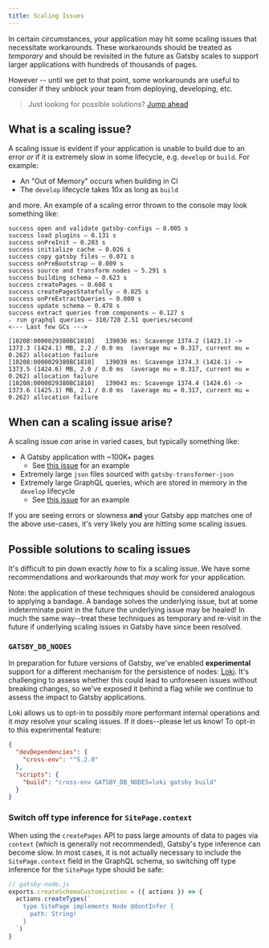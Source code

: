 ```yaml
---
title: Scaling Issues
---
```


In certain circumstances, your application may hit some scaling issues that necessitate workarounds. These workarounds should be treated as _temporary_ and should be revisited in the future as Gatsby scales to support larger applications with hundreds of thousands of pages.

However -- until we get to that point, some workarounds are useful to consider if they unblock your team from deploying, developing, etc.

> Just looking for possible solutions? [Jump ahead](#possible-solutions-to-scaling-issues)

## What is a scaling issue?

A scaling issue is evident if your application is unable to build due to an error _or_ if it is extremely slow in some lifecycle, e.g. `develop` or `build`. For example:

- An "Out of Memory" occurs when building in CI
- The `develop` lifecycle takes 10x as long as `build`

and more. An example of a scaling error thrown to the console may look something like:

```shell
success open and validate gatsby-configs — 0.005 s
success load plugins — 0.131 s
success onPreInit — 0.283 s
success initialize cache — 0.026 s
success copy gatsby files — 0.071 s
success onPreBootstrap — 0.009 s
success source and transform nodes — 5.291 s
success building schema — 0.623 s
success createPages — 0.608 s
success createPagesStatefully — 0.025 s
success onPreExtractQueries — 0.000 s
success update schema — 0.478 s
success extract queries from components — 0.127 s
⠄ run graphql queries — 310/728 2.51 queries/second
<--- Last few GCs --->

[10208:0000029380BC1810]   139036 ms: Scavenge 1374.2 (1423.1) -> 1373.3 (1424.1) MB, 2.2 / 0.0 ms  (average mu = 0.317, current mu = 0.262) allocation failure
[10208:0000029380BC1810]   139039 ms: Scavenge 1374.3 (1424.1) -> 1373.5 (1424.6) MB, 2.0 / 0.0 ms  (average mu = 0.317, current mu = 0.262) allocation failure
[10208:0000029380BC1810]   139043 ms: Scavenge 1374.4 (1424.6) -> 1373.6 (1425.1) MB, 2.1 / 0.0 ms  (average mu = 0.317, current mu = 0.262) allocation failure
```

## When can a scaling issue arise?

A scaling issue _can_ arise in varied cases, but typically something like:

- A Gatsby application with ~100K+ pages
  - See [this issue](https://github.com/gatsbyjs/gatsby/issues/12343) for an example
- Extremely large `json` files sourced with `gatsby-transformer-json`
- Extremely large GraphQL queries, which are stored in memory in the `develop` lifecycle
  - See [this issue](https://github.com/gatsbyjs/gatsby/issues/12566) for an example

If you are seeing errors or slowness **and** your Gatsby app matches one of the above use-cases, it's very likely you are hitting some scaling issues.

## Possible solutions to scaling issues

It's difficult to pin down exactly _how_ to fix a scaling issue. We have some recommendations and workarounds that _may_ work for your application.

Note: the application of these techniques should be considered analogous to applying a bandage. A bandage solves the underlying issue, but at some indeterminate point in the future the underlying issue may be healed! In much the same way--treat these techniques as temporary and re-visit in the future if underlying scaling issues in Gatsby have since been resolved.

### `GATSBY_DB_NODES`

In preparation for future versions of Gatsby, we've enabled **experimental** support for a different mechanism for the persistence of nodes: [Loki](https://www.npmjs.com/package/lokijs). It's challenging to assess whether this could lead to unforeseen issues without breaking changes, so we've exposed it behind a flag while we continue to assess the impact to Gatsby applications.

Loki allows us to opt-in to possibly more performant internal operations and it _may_ resolve your scaling issues. If it does--please let us know! To opt-in to this experimental feature:

```json
{
  "devDependencies": {
    "cross-env": "^5.2.0"
  },
  "scripts": {
    "build": "cross-env GATSBY_DB_NODES=loki gatsby build"
  }
}
```

### Switch off type inference for `SitePage.context`

When using the `createPages` API to pass large amounts of data to pages via `context` (which is generally not recommended), Gatsby's type inference can become slow. In most cases, it is not actually necessary to include the `SitePage.context` field in the GraphQL schema, so switching off type inference for the `SitePage` type should be safe:

```js
// gatsby-node.js
exports.createSchemaCustomization = ({ actions }) => {
  actions.createTypes(`
    type SitePage implements Node @dontInfer {
      path: String!
    }
  `)
}
```
